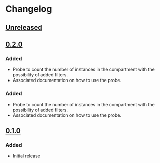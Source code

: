 # Changelog

## [Unreleased][]

[Unreleased]: https://github.com/chaostoolkit-incubator/chaostoolkit-oci/compare/0.2.0...HEAD

## [0.2.0][]

[0.2.0]: https://github.com/chaostoolkit-incubator/chaostoolkit-oci/compare/0.1.0...0.2.0

### Added

-   Probe to count the number of instances in the compartment with the possibility of added filters.
-   Associated documentation on how to use the probe.

### Added

-   Probe to count the number of instances in the compartment with the possibility of added filters.
-   Associated documentation on how to use the probe.

## [0.1.0][]

[0.1.0]: https://github.com/chaostoolkit-incubator/chaostoolkit-oci/tree/0.1.0

### Added

-   Initial release
